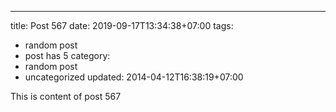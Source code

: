 ---
title: Post 567
date: 2019-09-17T13:34:38+07:00
tags:
  - random post
  - post has 5
category:
  - random post
  - uncategorized
updated: 2014-04-12T16:38:19+07:00

This is content of post 567